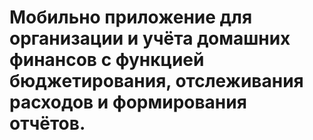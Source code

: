 # Мобильно приложение для организации и учёта домашних финансов с функцией бюджетирования, отслеживания расходов и формирования отчётов.
